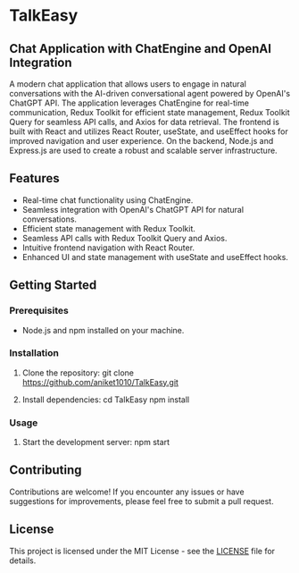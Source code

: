 # TalkEasy
## Chat Application with ChatEngine and OpenAI Integration

A modern chat application that allows users to engage in natural conversations with the AI-driven conversational agent powered by OpenAI's ChatGPT API. The application leverages ChatEngine for real-time communication, Redux Toolkit for efficient state management, Redux Toolkit Query for seamless API calls, and Axios for data retrieval. The frontend is built with React and utilizes React Router, useState, and useEffect hooks for improved navigation and user experience. On the backend, Node.js and Express.js are used to create a robust and scalable server infrastructure.

## Features

- Real-time chat functionality using ChatEngine.
- Seamless integration with OpenAI's ChatGPT API for natural conversations.
- Efficient state management with Redux Toolkit.
- Seamless API calls with Redux Toolkit Query and Axios.
- Intuitive frontend navigation with React Router.
- Enhanced UI and state management with useState and useEffect hooks.

## Getting Started

### Prerequisites

- Node.js and npm installed on your machine.

### Installation

1. Clone the repository:
git clone https://github.com/aniket1010/TalkEasy.git

2. Install dependencies:
cd TalkEasy
npm install

### Usage

1. Start the development server:
npm start

## Contributing

Contributions are welcome! If you encounter any issues or have suggestions for improvements, please feel free to submit a pull request.

## License

This project is licensed under the MIT License - see the [LICENSE](LICENSE) file for details.

